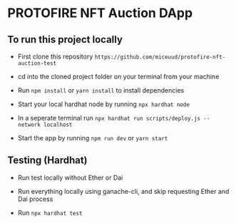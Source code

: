 # PROTOFIRE NFT Auction DApp

## To run this project locally 

- First clone this repository `https://github.com/miceuud/protofire-nft-auction-test`

- cd into the cloned project folder on your terminal from your machine

- Run `npm install` or `yarn install` to install dependencies

- Start your local hardhat node by running `npx hardhat node`

- In a seperate terminal run `npx hardhat run scripts/deploy.js --network localhost`

- Start the app by running `npm run dev` or `yarn start`


## Testing (Hardhat)

- Run test locally without Ether or Dai 

- Run everything locally using ganache-cli, and skip requesting Ether and Dai process

- Run `npx hardhat test`


